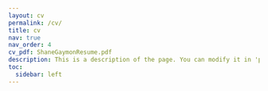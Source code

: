 ```yaml
---
layout: cv
permalink: /cv/
title: cv
nav: true
nav_order: 4
cv_pdf: ShaneGaymonResume.pdf
description: This is a description of the page. You can modify it in 'pages/_cv.md'. You can also change or remove the top pdf download button.
toc:
  sidebar: left
---
```

